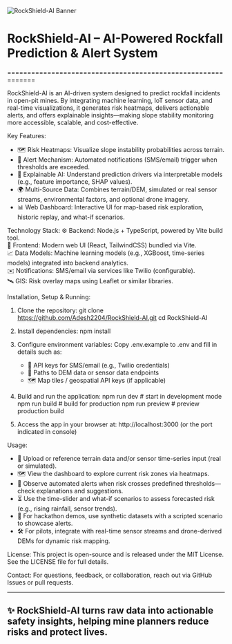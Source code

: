 ![RockShield-AI Banner](banner.png)

# RockShield-AI – AI-Powered Rockfall Prediction & Alert System
=============================================================

RockShield-AI is an AI-driven system designed to predict rockfall incidents in open-pit mines. By integrating machine learning, IoT sensor data, and real-time visualizations, it generates risk heatmaps, delivers actionable alerts, and offers explainable insights—making slope stability monitoring more accessible, scalable, and cost-effective.

Key Features:
- 🗺️ Risk Heatmaps: Visualize slope instability probabilities across terrain.
- 📢 Alert Mechanism: Automated notifications (SMS/email) trigger when thresholds are exceeded.
- 🤖 Explainable AI: Understand prediction drivers via interpretable models (e.g., feature importance, SHAP values).
- 🌍 Multi-Source Data: Combines terrain/DEM, simulated or real sensor streams, environmental factors, and optional drone imagery.
- 📊 Web Dashboard: Interactive UI for map-based risk exploration, historic replay, and what-if scenarios.

Technology Stack:
⚙️ Backend: Node.js + TypeScript, powered by Vite build tool.  
🎨 Frontend: Modern web UI (React, TailwindCSS) bundled via Vite.  
📈 Data Models: Machine learning models (e.g., XGBoost, time-series models) integrated into backend analytics.  
✉️ Notifications: SMS/email via services like Twilio (configurable).  
🛰️ GIS: Risk overlay maps using Leaflet or similar libraries.  

Installation, Setup & Running:
1. Clone the repository:
   git clone https://github.com/Adesh2204/RockShield-AI.git
   cd RockShield-AI

2. Install dependencies:
   npm install

3. Configure environment variables:
   Copy .env.example to .env and fill in details such as:
   - 🔑 API keys for SMS/email (e.g., Twilio credentials)
   - 📂 Paths to DEM data or sensor data endpoints
   - 🗺️ Map tiles / geospatial API keys (if applicable)

4. Build and run the application:
   npm run dev       # start in development mode
   npm run build     # build for production
   npm run preview   # preview production build

5. Access the app in your browser at:
   http://localhost:3000   (or the port indicated in console)

Usage:
- 📡 Upload or reference terrain data and/or sensor time-series input (real or simulated).
- 🗺️ View the dashboard to explore current risk zones via heatmaps.
- 🔔 Observe automated alerts when risk crosses predefined thresholds—check explanations and suggestions.
- ⏳ Use the time-slider and what-if scenarios to assess forecasted risk (e.g., rising rainfall, sensor trends).
- 🧪 For hackathon demos, use synthetic datasets with a scripted scenario to showcase alerts.
- 🛠️ For pilots, integrate with real-time sensor streams and drone-derived DEMs for dynamic risk mapping.

License:
This project is open-source and is released under the MIT License. See the LICENSE file for full details.

Contact:
For questions, feedback, or collaboration, reach out via GitHub Issues or pull requests.

-------------------------------------------------------------
✨ RockShield-AI turns raw data into actionable safety insights,
helping mine planners reduce risks and protect lives.
-------------------------------------------------------------

